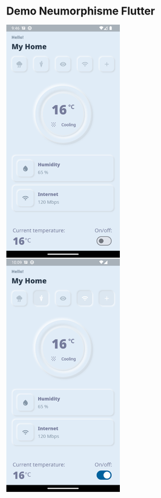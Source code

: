 # Demo Neumorphisme Flutter

<table>
<tr><img src="docs/snapshot.png" width="300"/></tr>
<tr><img src="docs/snapshot1.png" width="300"/></tr>
<table>

